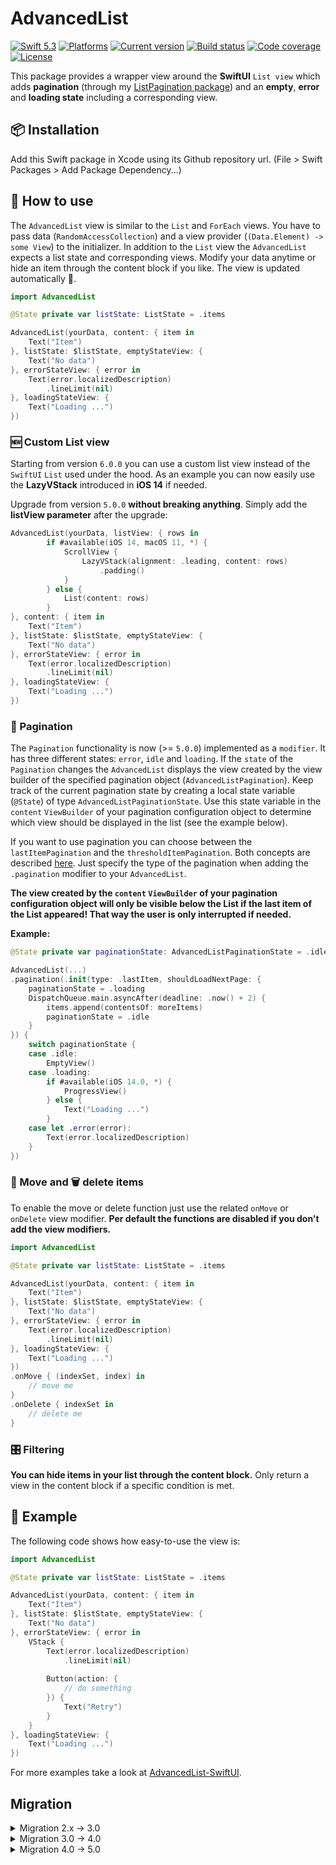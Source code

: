 # AdvancedList

[![Swift 5.3](https://img.shields.io/badge/swift-5.3-green.svg?longCache=true&style=flat-square)](https://developer.apple.com/swift)
[![Platforms](https://img.shields.io/badge/platform-iOS%20%7C%20macOS%20%7C%20tvOS-lightgrey.svg?longCache=true&style=flat-square)](https://www.apple.com)
[![Current version](https://img.shields.io/github/v/tag/crelies/AdvancedList?longCache=true&style=flat-square)](https://github.com/crelies/AdvancedList)
[![Build status](https://travis-ci.com/crelies/AdvancedList.svg?token=THnaziKxRFFz1nKcsPgz&branch=dev)](https://travis-ci.com/crelies/AdvancedList)
[![Code coverage](https://codecov.io/gh/crelies/AdvancedList/branch/dev/graph/badge.svg?token=DhJyoUKNPM)](https://codecov.io/gh/crelies/AdvancedList)
[![License](https://img.shields.io/badge/license-MIT-lightgrey.svg?longCache=true&style=flat-square)](https://en.wikipedia.org/wiki/MIT_License)

This package provides a wrapper view around the **SwiftUI** `List view` which adds **pagination** (through my [ListPagination package](https://github.com/crelies/ListPagination)) and an **empty**, **error** and **loading state** including a corresponding view.

## 📦 Installation

Add this Swift package in Xcode using its Github repository url. (File > Swift Packages > Add Package Dependency...)

## 🚀 How to use

The `AdvancedList` view is similar to the `List` and `ForEach` views. You have to pass data (`RandomAccessCollection`) and a view provider (`(Data.Element) -> some View`) to the initializer. In addition to the `List` view the `AdvancedList` expects a list state and corresponding views.
Modify your data anytime or hide an item through the content block if you like. The view is updated automatically 🎉.

```swift
import AdvancedList

@State private var listState: ListState = .items

AdvancedList(yourData, content: { item in
    Text("Item")
}, listState: $listState, emptyStateView: {
    Text("No data")
}, errorStateView: { error in
    Text(error.localizedDescription)
        .lineLimit(nil)
}, loadingStateView: {
    Text("Loading ...")
})
```

### 🆕 Custom List view

Starting from version `6.0.0` you can use a custom list view instead of the `SwiftUI` `List` used under the hood. As an example you can now easily use the **LazyVStack** introduced in **iOS 14** if needed.

Upgrade from version `5.0.0` **without breaking anything**. Simply add the **listView parameter** after the upgrade:

```swift
AdvancedList(yourData, listView: { rows in
		if #available(iOS 14, macOS 11, *) {
			ScrollView {
				LazyVStack(alignment: .leading, content: rows)
					.padding()
			}
		} else {
			List(content: rows)
		}
}, content: { item in
    Text("Item")
}, listState: $listState, emptyStateView: {
    Text("No data")
}, errorStateView: { error in
    Text(error.localizedDescription)
        .lineLimit(nil)
}, loadingStateView: {
    Text("Loading ...")
})
```

### 📄 Pagination

The `Pagination` functionality is now (>= `5.0.0`) implemented as a `modifier`.
It has three different states: `error`, `idle` and `loading`. If the `state` of the `Pagination` changes the `AdvancedList` displays the view created by the view builder of the specified pagination object (`AdvancedListPagination`). Keep track of the current pagination state by creating a local state variable (`@State`) of type `AdvancedListPaginationState`. Use this state variable in the `content` `ViewBuilder` of your pagination configuration object to determine which view should be displayed in the list (see the example below).

If you want to use pagination you can choose between the `lastItemPagination` and the `thresholdItemPagination`. Both concepts are described [here](https://github.com/crelies/ListPagination). Just specify the type of the pagination when adding the `.pagination` modifier to your `AdvancedList`.

**The view created by the `content` `ViewBuilder` of your pagination configuration object will only be visible below the List if the last item of the List appeared! That way the user is only interrupted if needed.**

**Example:**

```swift
@State private var paginationState: AdvancedListPaginationState = .idle

AdvancedList(...)
.pagination(.init(type: .lastItem, shouldLoadNextPage: {
    paginationState = .loading
    DispatchQueue.main.asyncAfter(deadline: .now() + 2) {
        items.append(contentsOf: moreItems)
        paginationState = .idle
    }
}) {
    switch paginationState {
    case .idle:
        EmptyView()
    case .loading:
        if #available(iOS 14.0, *) {
            ProgressView()
        } else {
            Text("Loading ...")
        }
    case let .error(error):
        Text(error.localizedDescription)
    }
})
```

### 📁 Move and 🗑️ delete items

To enable the move or delete function just use the related `onMove` or `onDelete` view modifier.
**Per default the functions are disabled if you don't add the view modifiers.**

```swift
import AdvancedList

@State private var listState: ListState = .items

AdvancedList(yourData, content: { item in
    Text("Item")
}, listState: $listState, emptyStateView: {
    Text("No data")
}, errorStateView: { error in
    Text(error.localizedDescription)
        .lineLimit(nil)
}, loadingStateView: {
    Text("Loading ...")
})
.onMove { (indexSet, index) in
    // move me
}
.onDelete { indexSet in
    // delete me
}
```

### 🎛️ Filtering

**You can hide items in your list through the content block.** Only return a view in the content block if a specific condition is met.

## 🎁 Example

The following code shows how easy-to-use the view is:

```swift
import AdvancedList

@State private var listState: ListState = .items

AdvancedList(yourData, content: { item in
    Text("Item")
}, listState: $listState, emptyStateView: {
    Text("No data")
}, errorStateView: { error in
    VStack {
        Text(error.localizedDescription)
            .lineLimit(nil)
        
        Button(action: {
            // do something
        }) {
            Text("Retry")
        }
    }
}, loadingStateView: {
    Text("Loading ...")
})
```

For more examples take a look at [AdvancedList-SwiftUI](https://github.com/crelies/AdvancedList-SwiftUI).

## Migration

<details>
<summary>Migration 2.x -> 3.0</summary>

The `AdvancedList` was dramatically simplified and is now more like the `List` and `ForEach` SwiftUI views.

1. Delete your list service instances and directly **pass your data to the list initializer**
2. Create your views through a content block (**initializer parameter**) instead of conforming your items to `View` directly (removed type erased wrapper `AnyListItem`)
3. Pass a list state binding to the initializer (**before:** the `ListService` managed the list state)
4. **Move and delete:** Instead of setting `AdvancedListActions` on your list service just pass a `onMoveAction` and/or `onDeleteAction` block to the initializer

**Before:**

```swift
import AdvancedList

let listService = ListService()
listService.supportedListActions = .moveAndDelete(onMove: { (indexSet, index) in
    // please move me
}, onDelete: { indexSet in
    // please delete me
})
listService.listState = .loading

AdvancedList(listService: listService, emptyStateView: {
    Text("No data")
}, errorStateView: { error in
    VStack {
        Text(error.localizedDescription)
            .lineLimit(nil)
        
        Button(action: {
            // do something
        }) {
            Text("Retry")
        }
    }
}, loadingStateView: {
    Text("Loading ...")
}, pagination: .noPagination)

listService.listState = .loading
// fetch your items ...
listService.appendItems(yourItems)
listService.listState = .items
```

**After:**

```swift
import AdvancedList

@State private var listState: ListState = .items

AdvancedList(yourData, content: { item in
    Text("Item")
}, listState: $listState, onMoveAction: { (indexSet, index) in
    // move me
}, onDeleteAction: { indexSet in
    // delete me
}, emptyStateView: {
    Text("No data")
}, errorStateView: { error in
    VStack {
        Text(error.localizedDescription)
            .lineLimit(nil)
        
        Button(action: {
            // do something
        }) {
            Text("Retry")
        }
    }
}, loadingStateView: {
    Text("Loading ...")
}, pagination: .noPagination)
```
</details>

<details>
<summary>Migration 3.0 -> 4.0</summary>

Thanks to a hint from @SpectralDragon I could refactor the `onMove` and `onDelete` functionality to view modifiers.

**Before:**

```swift
import AdvancedList

@State private var listState: ListState = .items

AdvancedList(yourData, content: { item in
    Text("Item")
}, listState: $listState, onMoveAction: { (indexSet, index) in
    // move me
}, onDeleteAction: { indexSet in
    // delete me
}, emptyStateView: {
    Text("No data")
}, errorStateView: { error in
    VStack {
        Text(error.localizedDescription)
            .lineLimit(nil)
        
        Button(action: {
            // do something
        }) {
            Text("Retry")
        }
    }
}, loadingStateView: {
    Text("Loading ...")
}, pagination: .noPagination)
```

**After:**

```swift
import AdvancedList

@State private var listState: ListState = .items

AdvancedList(yourData, content: { item in
    Text("Item")
}, listState: $listState, emptyStateView: {
    Text("No data")
}, errorStateView: { error in
    VStack {
        Text(error.localizedDescription)
            .lineLimit(nil)
        
        Button(action: {
            // do something
        }) {
            Text("Retry")
        }
    }
}, loadingStateView: {
    Text("Loading ...")
}, pagination: .noPagination)
.onMove { (indexSet, index) in
    // move me
}
.onDelete { indexSet in
    // delete me
}
```
</details>

<details>
<summary>Migration 4.0 -> 5.0</summary>

`Pagination` is now implemented as a `modifier` 💪 And last but not least the code documentation arrived 😀

**Before:**

```swift
private lazy var pagination: AdvancedListPagination<AnyView, AnyView> = {
    .thresholdItemPagination(errorView: { error in
        AnyView(
            VStack {
                Text(error.localizedDescription)
                    .lineLimit(nil)
                    .multilineTextAlignment(.center)

                Button(action: {
                    // load current page again
                }) {
                    Text("Retry")
                }.padding()
            }
        )
    }, loadingView: {
        AnyView(
            VStack {
                Divider()
                Text("Loading...")
            }
        )
    }, offset: 25, shouldLoadNextPage: {
        // load next page
    }, state: .idle)
}()

@State private var listState: ListState = .items

AdvancedList(yourData, content: { item in
    Text("Item")
}, listState: $listState, emptyStateView: {
    Text("No data")
}, errorStateView: { error in
    VStack {
        Text(error.localizedDescription)
            .lineLimit(nil)
        
        Button(action: {
            // do something
        }) {
            Text("Retry")
        }
    }
}, loadingStateView: {
    Text("Loading ...")
}, pagination: pagination)

```

**After:**

```swift
@State private var listState: ListState = .items
@State private var paginationState: AdvancedListPaginationState = .idle

AdvancedList(yourData, content: { item in
    Text("Item")
}, listState: $listState, emptyStateView: {
    Text("No data")
}, errorStateView: { error in
    VStack {
        Text(error.localizedDescription)
            .lineLimit(nil)
        
        Button(action: {
            // do something
        }) {
            Text("Retry")
        }
    }
}, loadingStateView: {
    Text("Loading ...")
})
.pagination(.init(type: .lastItem, shouldLoadNextPage: {
    paginationState = .loading
    DispatchQueue.main.asyncAfter(deadline: .now() + 2) {
        items.append(contentsOf: moreItems)
        paginationState = .idle
    }
}) {
    switch paginationState {
    case .idle:
        EmptyView()
    case .loading:
        if #available(iOS 14.0, *) {
            ProgressView()
        } else {
            Text("Loading ...")
        }
    case let .error(error):
        Text(error.localizedDescription)
    }
})
```
</details>
